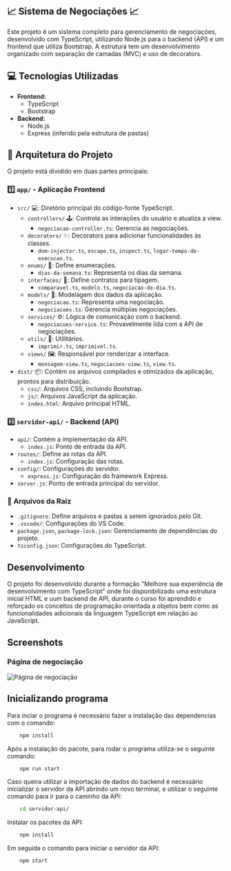 ## 📈 Sistema de Negociações 📈

Este projeto é um sistema completo para gerenciamento de negociações, desenvolvido com TypeScript, utilizando Node.js para o backend (API) e um frontend que utiliza Bootstrap. A estrutura tem um desenvolvimento organizado com separação de camadas (MVC) e uso de decorators.

## 💻 Tecnologias Utilizadas

- **Frontend:**
  - TypeScript
  - Bootstrap
- **Backend:**
  - Node.js
  - Express (inferido pela estrutura de pastas)

## 📂 Arquitetura do Projeto

O projeto está dividido em duas partes principais:

### 1️⃣ `app/` - Aplicação Frontend

- `src/` 💻: Diretório principal do código-fonte TypeScript.
  - `controllers/` 🕹️: Controla as interações do usuário e atualiza a view.
    - `negociacao-controller.ts`: Gerencia as negociações.
  - `decorators/` ✨: Decorators para adicionar funcionalidades às classes.
    - `dom-injector.ts`, `escape.ts`, `inspect.ts`, `logar-tempo-de-execucao.ts`.
  - `enums/` 🔢: Define enumerações.
    - `dias-da-semana.ts`: Representa os dias da semana.
  - `interfaces/` 🤝: Define contratos para tipagem.
    - `comparavel.ts`, `modelo.ts`, `negociacao-do-dia.ts`.
  - `models/` 🧱: Modelagem dos dados da aplicação.
    - `negociacao.ts`: Representa uma negociação.
    - `negociacoes.ts`: Gerencia múltiplas negociações.
  - `services/` ⚙️: Lógica de comunicação com o backend.
    - `negociacoes-service.ts`: Provavelmente lida com a API de negociações.
  - `utils/` 🧰: Utilitários.
    - `imprimir.ts`, `imprimivel.ts`.
  - `views/` 🖼️: Responsável por renderizar a interface.
    - `mensagem-view.ts`, `negociacoes-view.ts`, `view.ts`.
- `dist/` 📦: Contém os arquivos compilados e otimizados da aplicação, prontos para distribuição.
  - `css/`: Arquivos CSS, incluindo Bootstrap.
  - `js/`: Arquivos JavaScript da aplicação.
  - `index.html`: Arquivo principal HTML.

### 2️⃣ `servidor-api/` - Backend (API)

- `api/`: Contém a implementação da API.
  - `index.js`: Ponto de entrada da API.
- `routes/`: Define as rotas da API.
  - `index.js`: Configuração das rotas.
- `config/`: Configurações do servidor.
  - `express.js`: Configuração do framework Express.
- `server.js`: Ponto de entrada principal do servidor.

### 📄 Arquivos da Raiz

- `.gitignore`: Define arquivos e pastas a serem ignorados pelo Git.
- `.vscode/`: Configurações do VS Code.
- `package.json`, `package-lock.json`: Gerenciamento de dependências do projeto.
- `tsconfig.json`: Configurações do TypeScript.

## Desenvolvimento

O projeto foi desenvolvido durante a formação "Melhore sua experiência de desenvolvimento com TypeScript" onde foi disponibilizado uma estrutura inicial HTML e uum backend de API, durante o curso foi aprendido e reforçado os conceitos de programação orientada a objetos bem como as funcionalidades adicionais da linguagem TypeScript em relação ao JavaScript.

## Screenshots

### Página de negociação

<img src="https://imgur.com/MvIKySR.jpg" alt="Página de negociação">

## Inicializando programa

Para inciar o programa é necessário fazer a instalação das dependencias com o comando:

```bash
    npm install
```

Após a instalação do pacote, para rodar o programa utiliza-se o seguinte comando:

```bash
    npm run start
```

Caso queira utilizar a importação de dados do backend é necessário inicializar o servidor da API abrindo um novo terminal, e utilizar o seguinte comando para ir para o caminho da API:

```bash
    cd servidor-api/
```

Instalar os pacotes da API:

```bash
    npm install
```

Em seguida o comando para iniciar o servidor da API:

```bash
    npm start
```

